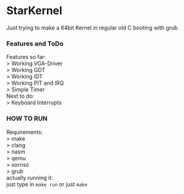 # StarKernel <br>
Just trying to make a 64bit Kernel in regular old C booting with grub <br>
### Features and ToDo <br>
Features so far: <br>
    > Working VGA-Driver <br>
    > Working GDT <br>
    > Working IDT <br>
    > Working PIT and IRQ <br>
    > Simple Timer <br>
Next to do: <br>
    > Keyboard Interrupts <br>

### HOW TO RUN <br>
Requirements: <br>
    > make <br>
    > clang <br>
    > nasm <br>
    > qemu <br>
    > xorriso <br>
    > grub <br>
actually running it: <br>
    just type in `make run` or just `make` <br>
